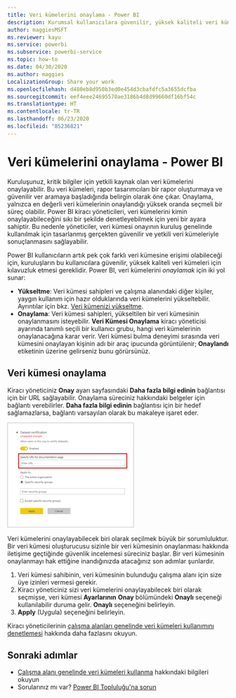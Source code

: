 ```yaml
---
title: Veri kümelerini onaylama - Power BI
description: Kurumsal kullanıcılara güvenilir, yüksek kaliteli veri kümeleri için kılavuzluk etmeyi öğrenin.
author: maggiesMSFT
ms.reviewer: kayu
ms.service: powerbi
ms.subservice: powerbi-service
ms.topic: how-to
ms.date: 04/30/2020
ms.author: maggies
LocalizationGroup: Share your work
ms.openlocfilehash: d480eb8d950b3ed0e454d3cbafdfc5a3655dcfba
ms.sourcegitcommit: eef4eee24695570ae3186b4d8d99660df16bf54c
ms.translationtype: HT
ms.contentlocale: tr-TR
ms.lasthandoff: 06/23/2020
ms.locfileid: "85236821"
---
```

# <a name="certify-datasets---power-bi"></a>Veri kümelerini onaylama - Power BI

Kuruluşunuz, kritik bilgiler için yetkili kaynak olan veri kümelerini onaylayabilir. Bu veri kümeleri, rapor tasarımcıları bir rapor oluşturmaya ve güvenilir ver aramaya başladığında belirgin olarak öne çıkar. Onaylama, yalnızca en değerli veri kümelerinin onaylandığı yüksek oranda seçmeli bir süreç olabilir. Power BI kiracı yöneticileri, veri kümelerini kimin onaylayabileceğini sıkı bir şekilde denetleyebilmek için yeni bir ayara sahiptir. Bu nedenle yöneticiler, veri kümesi onayının kuruluş genelinde kullanılmak için tasarlanmış gerçekten güvenilir ve yetkili veri kümeleriyle sonuçlanmasını sağlayabilir.

Power BI kullanıcıların artık pek çok farklı veri kümesine erişimi olabileceği için, kuruluşların bu kullanıcılara güvenilir, yüksek kaliteli veri kümeleri için kılavuzluk etmesi gereklidir. Power BI, veri kümelerini *onaylamak* için iki yol sunar:

- **Yükseltme**: Veri kümesi sahipleri ve çalışma alanındaki diğer kişiler, yaygın kullanım için hazır olduklarında veri kümelerini yükseltebilir. Ayrıntılar için bkz. [Veri kümenizi yükseltme](service-datasets-promote.md). 
- **Onaylama**: Veri kümesi sahipleri, yükseltilen bir veri kümesinin onaylanmasını isteyebilir. **Veri Kümesi Onaylama** kiracı yöneticisi ayarında tanımlı seçili bir kullanıcı grubu, hangi veri kümelerinin onaylanacağına karar verir. Veri kümesi bulma deneyimi sırasında veri kümesini onaylayan kişinin adı bir araç ipucunda görüntülenir; **Onaylandı** etiketinin üzerine gelirseniz bunu görürsünüz.

## <a name="certify-a-dataset"></a>Veri kümesi onaylama

Kiracı yöneticiniz **Onay** ayarı sayfasındaki **Daha fazla bilgi edinin** bağlantısı için bir URL sağlayabilir.  Onaylama süreciniz hakkındaki belgeler için bağlantı verebilirler. **Daha fazla bilgi edinin** bağlantısı için bir hedef sağlamazlarsa, bağlantı varsayılan olarak bu makaleye işaret eder.

![Veri kümesi onayı - Daha fazla bilgi edinin](media/service-datasets-certify-promote/power-bi-dataset-learn-more-certification.png)

Veri kümelerini onaylayabilecek biri olarak seçilmek büyük bir sorumluluktur. Bir veri kümesi oluşturucusu sizinle bir veri kümesinin onaylanması hakkında iletişime geçtiğinde güvenlik incelemesi süreciniz başlar. Bir veri kümesinin onaylanmayı hak ettiğine inandığınızda atacağınız son adımlar şunlardır.

1. Veri kümesi sahibinin, veri kümesinin bulunduğu çalışma alanı için size üye izinleri vermesi gerekir.
1. Kiracı yöneticiniz sizi veri kümelerini onaylayabilecek biri olarak seçmişse, veri kümesi **Ayarlarının** **Onay** bölümündeki **Onaylı** seçeneği kullanılabilir duruma gelir. **Onaylı** seçeneğini belirleyin.
1. **Apply** (Uygula) seçeneğini belirleyin.

Kiracı yöneticilerinin [çalışma alanları genelinde veri kümeleri kullanımını denetlemesi](service-datasets-admin-across-workspaces.md) hakkında daha fazlasını okuyun.

## <a name="next-steps"></a>Sonraki adımlar

* [Çalışma alanı genelinde veri kümeleri kullanma](service-datasets-across-workspaces.md) hakkındaki bilgileri okuyun
* Sorularınız mı var? [Power BI Topluluğu'na sorun](https://community.powerbi.com/)
